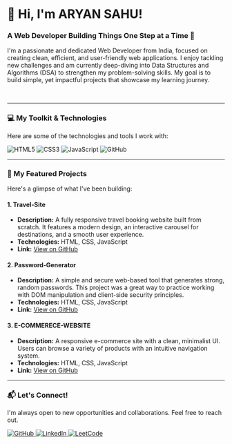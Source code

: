 # 👋 Hi, I'm ARYAN SAHU!
### A Web Developer Building Things One Step at a Time 🚀

I'm a passionate and dedicated Web Developer from India, focused on creating clean, efficient, and user-friendly web applications. I enjoy tackling new challenges and am currently deep-diving into Data Structures and Algorithms (DSA) to strengthen my problem-solving skills. My goal is to build simple, yet impactful projects that showcase my learning journey.

<br>

---

### 💻 My Toolkit & Technologies

Here are some of the technologies and tools I work with:

<p align="left">
  <img src="https://img.shields.io/badge/HTML5-E34F26?style=for-the-badge&logo=html5&logoColor=white" alt="HTML5" />
  <img src="https://img.shields.io/badge/CSS3-1572B6?style=for-the-badge&logo=css3&logoColor=white" alt="CSS3" />
  <img src="https://img.shields.io/badge/JavaScript-F7DF1E?style=for-the-badge&logo=javascript&logoColor=black" alt="JavaScript" />
  
  <img src="https://img.shields.io/badge/GitHub-100000?style=for-the-badge&logo=github&logoColor=white" alt="GitHub" />
</p>

---

### 📂 My Featured Projects

Here's a glimpse of what I've been building:

#### 1. Travel-Site
- **Description:** A fully responsive travel booking website built from scratch. It features a modern design, an interactive carousel for destinations, and a smooth user experience.
- **Technologies:** HTML, CSS, JavaScript
- **Link:** [View on GitHub](https://github.com/Aryan-Sahu315/Travel-Site)

#### 2. Password-Generator
- **Description:** A simple and secure web-based tool that generates strong, random passwords. This project was a great way to practice working with DOM manipulation and client-side security principles.
- **Technologies:** HTML, CSS, JavaScript
- **Link:** [View on GitHub](https://github.com/Aryan-Sahu315/Password-Generator)

#### 3. E-COMMERECE-WEBSITE
- **Description:** A responsive e-commerce site with a clean, minimalist UI. Users can browse a variety of products with an intuitive navigation system.
- **Technologies:** HTML, CSS, JavaScript
- **Link:** [View on GitHub](https://github.com/Aryan-Sahu315/E-COMMERECE-WEBSITE)

---



### 📬 Let's Connect!

I'm always open to new opportunities and collaborations. Feel free to reach out.

<p align="left">
  <a href="https://github.com/Aryan-Sahu315" target="_blank">
    <img src="https://img.shields.io/badge/GitHub-100000?style=for-the-badge&logo=github&logoColor=white" alt="GitHub" />
  </a>
  <a href="https://www.linkedin.com/in/aryan-sahu-4a6b87287/" target="_blank">
    <img src="https://img.shields.io/badge/LinkedIn-0077B5?style=for-the-badge&logo=linkedin&logoColor=white" alt="LinkedIn" />
  </a>
  <a href="https://leetcode.com/u/Aryann_/" target="_blank">
    <img src="https://img.shields.io/badge/LeetCode-000000?style=for-the-badge&logo=leetcode&logoColor=#d16c14" alt="LeetCode" />
  </a>
</p>
